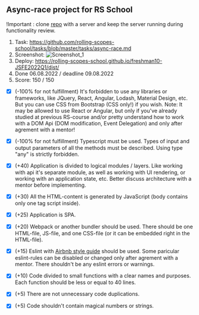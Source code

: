 ## Async-race project for RS School

!Important : clone [repo](https://github.com/mikhama/async-race-api.git) with a server and keep the server running during functionality review.

1. Task: https://github.com/rolling-scopes-school/tasks/blob/master/tasks/async-race.md
2. Screenshot:
![Screenshot_1](https://user-images.githubusercontent.com/70628469/183256938-b93bf8f7-2ce5-46a1-a9ce-5410d7616379.png)
3. Deploy: https://rolling-scopes-school.github.io/freshman10-JSFE2022Q1/dist/
4. Done 06.08.2022 / deadline 09.08.2022
5. Score: 150 / 150

      

- [x] (-100% for not fulfillment) It's forbidden to use any libraries or frameworks, like JQuery, React, Angular, Lodash, Material Design, etc. But you can use CSS from Bootstrap (CSS only!) if you wish. Note: It may be allowed to use React or Angular, but only if you've already studied at previous RS-course and/or pretty understand how to work with a DOM Api (DOM modification, Event Delegation) and only after agrement with a mentor!

    

- [x] (-100% for not fulfillment) Typescript must be used. Types of input and output parameters of all the methods must be described. Using type "any" is strictly forbidden.

    

- [x] (+40) Application is divided to logical modules / layers. Like working with api it's separate module, as well as working with UI rendering, or working with an application state, etc. Better discuss architecture with a mentor before implementing.

    

- [x] (+30) All the HTML-content is generated by JavaScript (body contains only one tag script inside).

   

- [x]  (+25) Application is SPA.

    

- [x] (+20) Webpack or another bundler should be used. There should be one HTML-file, JS-file, and one CSS-file (or it can be embedded right in the HTML-file).

    

- [x] (+15) Eslint with [Airbnb style guide](https://github.com/airbnb/javascript) should be used. Some paricular eslint-rules can be disabled or changed only after agrement with a mentor. There shouldn't be any eslint errors or warnings.

    

- [x] (+10) Code divided to small functions with a clear names and purposes. Each function should be less or equal to 40 lines.

    

- [x] (+5) There are not unnecessary code duplications.

    

- [x] (+5) Code shouldn't contain magical numbers or strings.

